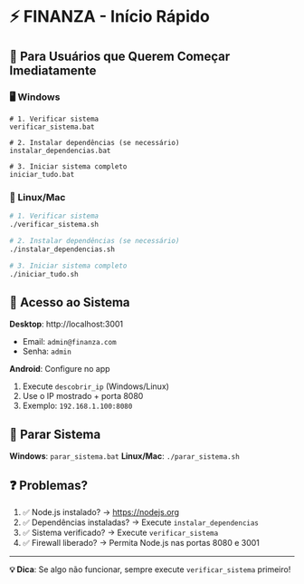 # ⚡ FINANZA - Início Rápido

## 🚀 Para Usuários que Querem Começar Imediatamente

### 🖥️ Windows
```batch
# 1. Verificar sistema
verificar_sistema.bat

# 2. Instalar dependências (se necessário)
instalar_dependencias.bat

# 3. Iniciar sistema completo
iniciar_tudo.bat
```

### 🐧 Linux/Mac
```bash
# 1. Verificar sistema
./verificar_sistema.sh

# 2. Instalar dependências (se necessário) 
./instalar_dependencias.sh

# 3. Iniciar sistema completo
./iniciar_tudo.sh
```

## 📱 Acesso ao Sistema

**Desktop**: http://localhost:3001
- Email: `admin@finanza.com`
- Senha: `admin`

**Android**: Configure no app
1. Execute `descobrir_ip` (Windows/Linux)
2. Use o IP mostrado + porta 8080
3. Exemplo: `192.168.1.100:8080`

## 🛑 Parar Sistema

**Windows**: `parar_sistema.bat`
**Linux/Mac**: `./parar_sistema.sh`

## ❓ Problemas?

1. ✅ Node.js instalado? → https://nodejs.org
2. ✅ Dependências instaladas? → Execute `instalar_dependencias`
3. ✅ Sistema verificado? → Execute `verificar_sistema`
4. ✅ Firewall liberado? → Permita Node.js nas portas 8080 e 3001

---
**💡 Dica**: Se algo não funcionar, sempre execute `verificar_sistema` primeiro!